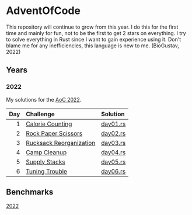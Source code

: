 # AdventOfCode
This repository will continue to grow from this year.
I do this for the first time and mainly for fun, not to be the first to get 2 stars on everything.
I try to solve everything in Rust since I want to gain experience using it.
Don't blame me for any inefficiencies, this language is new to me.
(BioGustav, 2022)
## Years
### 2022
My solutions for the [AoC 2022](https://adventofcode.com/2022).

|  Day | Challenge                                                      | Solution                       |
| ---: | :------------------------------------------------------------- | :----------------------------- |
|    1 | [Calorie Counting](https://adventofcode.com/2022/day/1)        | [day01.rs](src/y2022/day01.rs) |
|    2 | [Rock Paper Scissors](https://adventofcode.com/2022/day/2)     | [day02.rs](src/y2022/day02.rs) |
|    3 | [Rucksack Reorganization](https://adventofcode.com/2022/day/3) | [day03.rs](src/y2022/day03.rs) |
|    4 | [Camp Cleanup](https://adventofcode.com/2022/day/4)            | [day04.rs](src/y2022/day04.rs) |
|    5 | [Supply Stacks](https://adventofcode.com/2022/day/5)           | [day05.rs](src/y2022/day05.rs) |
|    6 | [Tuning Trouble](https://adventofcode.com/2022/day/6)          | [day06.rs](src/y2022/day06.rs) |

## Benchmarks
[2022](benches/2022.md)